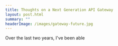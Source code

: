 ```yaml
---
title: Thoughts on a Next Generation API Gateway
layout: post.html
summary: ""
headerImage: /images/gateway-future.jpg
---
```


Over the last two years, I've been able 
